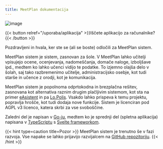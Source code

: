 ```yaml
---
title: MeetPlan dokumentacija
---
```


![image](https://user-images.githubusercontent.com/52399966/165902146-a281d35f-41e5-40b5-9c07-4d5727a2cf9e.png)

{{< button relref="/uporaba/aplikacija" >}}Iščete aplikacijo za računalnike?{{< /button >}}

Pozdravljeni in hvala, ker ste se (ali se boste) odločili za MeetPlan sistem.

MeetPlan sistem je sistem, zasnovan za šole. V MeetPlan lahko učitelji vpisujejo ocene, ocenjevanja, nadomeščanja, domače naloge, izboljšave ipd., medtem ko lahko učenci vidijo te podatke. To izjemno olajša delo v šolah, saj tako razbremenimo učitelje, administracijsko osebje, kot tudi starše in učence z orodji, kot je komunikacija.

MeetPlan sistem je popolnoma odprtokodna in brezplačna rešitev, zasnovana kot alternativa raznim drugim plačljivim sistemom, kot sta na primer [eAsistent](https://easistent.com) in pa [Lo.Polis](https://lopolis.si). Vsakdo lahko prispeva k temu projektu, popravlja hrošče, kot tudi dodaja nove funkcije. Sistem je licenciran pod AGPL v3 licenco, katera skrbi za vse svoboščine.

Zaledni del je napisan v [Go-ju](https://go.dev/), medtem ko je sprednji del (spletna aplikacija) napisana v [TypeScriptu](https://www.typescriptlang.org/) s [Svelte frameworkom](https://svelte.dev/).

{{< hint type=caution title=Pozor >}}
MeetPlan sistem je trenutno še v fazi razvoja. Vse napake se lahko prijavijo razvijalcem na [GitHub repozitoriju](https://github.com/MeetPlan/MeetPlanFrontend/issues).
{{< /hint >}}
